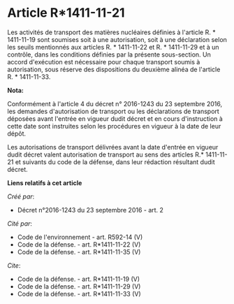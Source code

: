 # Article R*1411-11-21

Les activités de transport des matières nucléaires définies à l'article R. * 1411-11-19 sont soumises soit à une
autorisation, soit à une déclaration selon les seuils mentionnés aux articles R. * 1411-11-22 et R. * 1411-11-29 et à un
contrôle, dans les conditions définies par la présente sous-section. Un accord d'exécution est nécessaire pour chaque
transport soumis à autorisation, sous réserve des dispositions du deuxième alinéa de l'article R. * 1411-11-33.

**Nota:**

Conformément à l'article 4 du décret n° 2016-1243 du 23 septembre 2016, les demandes d'autorisation de transport ou les
déclarations de transport déposées avant l'entrée en vigueur dudit décret et en cours d'instruction à cette date sont
instruites selon les procédures en vigueur à la date de leur dépôt.

Les autorisations de transport délivrées avant la date d'entrée en vigueur dudit décret valent autorisation de transport au
sens des articles R.* 1411-11-21 et suivants du code de la défense, dans leur rédaction résultant dudit décret.

**Liens relatifs à cet article**

_Créé par_:

  - Décret n°2016-1243 du 23 septembre 2016 - art. 2

_Cité par_:

  - Code de l'environnement - art. R592-14 (V)
  - Code de la défense. - art. R*1411-11-22 (V)
  - Code de la défense. - art. R*1411-11-35 (V)

_Cite_:

  - Code de la défense. - art. R*1411-11-19 (V)
  - Code de la défense. - art. R*1411-11-29 (V)
  - Code de la défense. - art. R*1411-11-33 (V)
